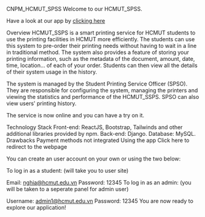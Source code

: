 CNPM_HCMUT_SPSS
Welcome to our HCMUT_SPSS.

Have a look at our app by [clicking here]([printing-system.vercel.app](https://printing-system.vercel.app/))




Overview
HCMUT_SSPS is a smart printing service for HCMUT students to use the printing facilities in HCMUT more efficiently. The students can use this system to pre-order their printing needs without having to wait in a line in traditional method. The system also provides a feature of storing your printing information, such as the metadata of the document, amount, date, time, location... of each of your order. Students can then view all the details of their system usage in the history.

The system is managed by the Student Printing Service Officer (SPSO). They are responsible for configuring the system, managing the printers and viewing the statistics and performance of the HCMUT_SSPS. SPSO can also view users' printing history.

The service is now online and you can have a try on it.

Technology Stack
Front-end: ReactJS, Bootstrap, Tailwinds and other additional libraries provided by npm.
Back-end: Django.
Database: MySQL.
Drawbacks
Payment methods not integrated
Using the app
Click here to redirect to the webpage

You can create an user account on your own or using the two below:

To log in as a student: (will take you to user site)

Email: nghia@hcmut.edu.vn
Password: 12345
To log in as an admin: (you will be taken to a seperate panel for admin user)

Username: admin1@hcmut.edu.vn
Password: 12345
You are now ready to explore our application!
